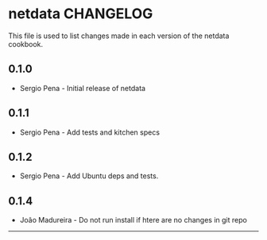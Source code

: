 # netdata CHANGELOG

This file is used to list changes made in each version of the netdata cookbook.

## 0.1.0
- Sergio Pena - Initial release of netdata

## 0.1.1
- Sergio Pena - Add tests and kitchen specs

## 0.1.2
- Sergio Pena - Add Ubuntu deps and tests.

## 0.1.4
- João Madureira - Do not run install if htere are no changes in git repo

- - -
